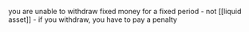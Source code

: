 you are unable to withdraw fixed money for a fixed period
	- not [[liquid asset]]
	- if you withdraw, you have to pay a penalty